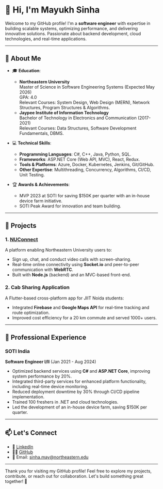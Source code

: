 # 👋 Hi, I'm Mayukh Sinha

Welcome to my GitHub profile! I'm a **software engineer** with expertise in building scalable systems, optimizing performance, and delivering innovative solutions. Passionate about backend development, cloud technologies, and real-time applications.

---

## 🚀 About Me

- 🎓 **Education**:
  - **Northeastern University**  
    Master of Science in Software Engineering Systems (Expected May 2026)  
    GPA: 4.0  
    Relevant Courses: System Design, Web Design (MERN), Network Structures, Program Structures & Algorithms.
  - **Jaypee Institute of Information Technology**  
    Bachelor of Technology in Electronics and Communication (2017-2021)  
    Relevant Courses: Data Structures, Software Development Fundamentals, DBMS.

- 💻 **Technical Skills**:
  - **Programming Languages**: C#, C++, Java, Python, SQL.
  - **Frameworks**: ASP.NET Core (Web API, MVC), React, Redux.
  - **Tools & Platforms**: Azure, Docker, Kubernetes, Jenkins, Git/GitHub.
  - **Other Expertise**: Multithreading, Concurrency, Algorithms, CI/CD, Unit Testing.

- 🏆 **Awards & Achievements**:
  - MVP 2023 at SOTI for saving $150K per quarter with an in-house device farm initiative.
  - SOTI Peak Award for innovation and team building.

---

## 🌟 Projects

### 1. [NUConnect](https://github.com/neu-msinha/ConnectRoom)
A platform enabling Northeastern University users to:
- Sign up, chat, and conduct video calls with screen-sharing.
- Real-time online connectivity using **Socket.io** and peer-to-peer communication with **WebRTC**.
- Built with **Node.js** (backend) and an MVC-based front-end.

### 2. Cab Sharing Application
A Flutter-based cross-platform app for JIIT Noida students:
- Integrated **Firebase** and **Google Maps API** for real-time tracking and route optimization.
- Improved cost efficiency for a 20 km commute and served 1000+ users.

---

## 💼 Professional Experience

### **SOTI India**  
**Software Engineer I/II** (Jan 2021 - Aug 2024)
- Optimized backend services using **C#** and **ASP.NET Core**, improving system performance by 20%.
- Integrated third-party services for enhanced platform functionality, including real-time device monitoring.
- Reduced deployment downtime by 30% through CI/CD pipeline implementation.
- Trained 100 freshers in .NET and cloud technologies.
- Led the development of an in-house device farm, saving $150K per quarter.
---

## 📫 Let's Connect

- 💼 [LinkedIn](https://www.linkedin.com/in/mayukh99)
- 🧑‍💻 [GitHub](https://github.com/neu-msinha)
- 📧 Email: [sinha.may@northeastern.edu](mailto:sinha.may@northeastern.edu)

---

Thank you for visiting my GitHub profile! Feel free to explore my projects, contribute, or reach out for collaboration. Let's build something great together! 🚀
